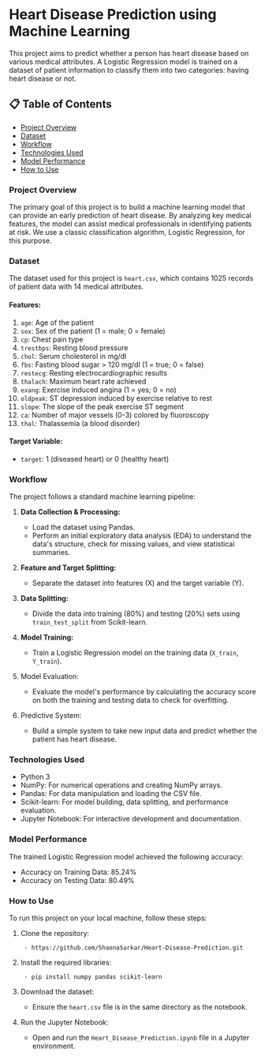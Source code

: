 
# Heart Disease Prediction using Machine Learning
This project aims to predict whether a person has heart disease based on various medical attributes. A Logistic Regression model is trained on a dataset of patient information to classify them into two categories: having heart disease or not.

## 📋 Table of Contents
- [Project Overview](#Project-Overview)
- [Dataset](#Dataset)
- [Workflow](#Features)
- [Technologies Used](#Target-Variable)
- [Model Performance](#Model-Performance)
- [How to Use](#How-to-Use)

### Project Overview
The primary goal of this project is to build a machine learning model that can provide an early prediction of heart disease. By analyzing key medical features, the model can assist medical professionals in identifying patients at risk. We use a classic classification algorithm, Logistic Regression, for this purpose.

### Dataset
The dataset used for this project is `heart.csv`, which contains 1025 records of patient data with 14 medical attributes.
#### Features:
1. `age`: Age of the patient
2. `sex`: Sex of the patient (1 = male; 0 = female)
3. `cp`: Chest pain type
4. `trestbps`: Resting blood pressure
5. `chol`: Serum cholesterol in mg/dl
6. `fbs`: Fasting blood sugar > 120 mg/dl (1 = true; 0 = false)
7. `restecg`: Resting electrocardiographic results
8. `thalach`: Maximum heart rate achieved
9. `exang`: Exercise induced angina (1 = yes; 0 = no)
10. `oldpeak`: ST depression induced by exercise relative to rest
11. `slope`: The slope of the peak exercise ST segment
12. `ca`: Number of major vessels (0-3) colored by fluoroscopy
13. `thal`: Thalassemia (a blood disorder)

#### Target Variable:

- `target`: 1 (diseased heart) or 0 (healthy heart)

### Workflow
The project follows a standard machine learning pipeline:
1. **Data Collection & Processing:**
    - Load the dataset using Pandas.
    - Perform an initial exploratory data analysis (EDA) to understand the data's structure, check for missing values, and view statistical summaries.
    
2. **Feature and Target Splitting:**
    - Separate the dataset into features (X) and the target variable (Y).

3. **Data Splitting:**
    - Divide the data into training (80%) and testing (20%) sets using `train_test_split` from Scikit-learn.

4. **Model Training:**
    - Train a Logistic Regression model on the training data (`X_train`, `Y_train`).

5. Model Evaluation:
    - Evaluate the model's performance by calculating the accuracy score on both the training and testing data to check for overfitting.

6. Predictive System:
    - Build a simple system to take new input data and predict whether the patient has heart disease.

### Technologies Used
- Python 3
- NumPy: For numerical operations and creating NumPy arrays.
- Pandas: For data manipulation and loading the CSV file.
- Scikit-learn: For model building, data splitting, and performance evaluation.
- Jupyter Notebook: For interactive development and documentation.

### Model Performance
The trained Logistic Regression model achieved the following accuracy:
- Accuracy on Training Data: 85.24%
- Accuracy on Testing Data: 80.49%

### How to Use
To run this project on your local machine, follow these steps:
1. Clone the repository:

        - https://github.com/ShaonaSarkar/Heart-Disease-Prediction.git

2. Install the required libraries:

        - pip install numpy pandas scikit-learn

3. Download the dataset:
    - Ensure the `heart.csv` file is in the same directory as the notebook.

4. Run the Jupyter Notebook:
    - Open and run the `Heart_Disease_Prediction.ipynb` file in a Jupyter environment.
